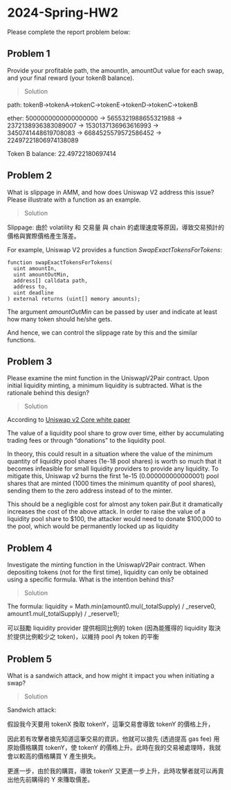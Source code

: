 # 2024-Spring-HW2

Please complete the report problem below:

## Problem 1
Provide your profitable path, the amountIn, amountOut value for each swap, and your final reward (your tokenB balance).

> Solution

path: tokenB->tokenA->tokenC->tokenE->tokenD->tokenC->tokenB

ether: 5000000000000000000 -> 5655321988655321988 -> 2372138936383089007 -> 1530137136963616993 -> 3450741448619708083 -> 6684525579572586452 -> 22497221806974138089
 
Token B balance: 22.49722180697414
## Problem 2
What is slippage in AMM, and how does Uniswap V2 address this issue? Please illustrate with a function as an example.

> Solution

Slippage: 由於 volatility 和 交易量 與 chain 的處理速度等原因，導致交易預計的價格與實際價格產生落差。

For example, Uniswap V2 provides a function _SwapExactTokensForTokens_:
```=
function swapExactTokensForTokens(
  uint amountIn,
  uint amountOutMin,
  address[] calldata path,
  address to,
  uint deadline
) external returns (uint[] memory amounts);
```

The argument _amountOutMin_ can be passed by user and indicate at least how many token should he/she gets.

And hence, we can control the slippage rate by this and the similar functions.

## Problem 3
Please examine the mint function in the UniswapV2Pair contract. Upon initial liquidity minting, a minimum liquidity is subtracted. What is the rationale behind this design?

> Solution


According to [Uniswap v2 Core white paper](https://uniswap.org/whitepaper.pdf)

The value of a liquidity pool share to grow over time, either by accumulating trading fees or through “donations” to the liquidity pool.

In theory, this could result in a situation where the value of the minimum quantity of liquidity pool shares (1e-18 pool shares) is worth so much that it becomes infeasible for small liquidity providers to provide any liquidity. To mitigate this, Uniswap v2 burns the first 1e-15 (0.000000000000001) pool shares that are minted (1000 times the minimum quantity of pool shares), sending them to the zero address instead of to the minter.

This should be a negligible cost for almost any token pair.But it dramatically increases the cost of the above attack. In order to raise the value of a liquidity pool share to $100, the attacker would need to donate $100,000 to the pool, which would be permanently locked up as liquidity

## Problem 4
Investigate the minting function in the UniswapV2Pair contract. When depositing tokens (not for the first time), liquidity can only be obtained using a specific formula. What is the intention behind this?

> Solution

The formula: liquidity = Math.min(amount0.mul(_totalSupply) / _reserve0, amount1.mul(_totalSupply) / _reserve1);

可以鼓勵 liquidity provider 提供相同比例的 token (因為能獲得的 liquidity 取決於提供比例較少之 token)，以維持 pool 內 token 的平衡

## Problem 5
What is a sandwich attack, and how might it impact you when initiating a swap?

> Solution

Sandwich attack: 

假設我今天要用 tokenX 換取 tokenY，這筆交易會導致 tokenY 的價格上升，

因此若有攻擊者搶先知道這筆交易的資訊，他就可以搶先 (透過提高 gas fee) 用原始價格購買 tokenY，使 tokenY 的價格上升。此時在我的交易被處理時，我就會以較高的價格購買 Y 產生損失。

更進一步，由於我的購買，導致 tokenY 又更進一步上升，此時攻擊者就可以再賣出他先前購得的 Y 來賺取價差。

